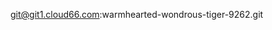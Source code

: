 <!-- layout:code post: custom-git-repository_getting-started-with-customconfig-git -->


git@git1.cloud66.com:warmhearted-wondrous-tiger-9262.git
